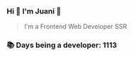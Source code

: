 ### Hi 👋 I&#39;m Juani 🦁

> I&#39;m a Frontend Web Developer SSR

### 📚 Days being a developer: 1113
